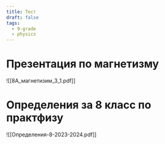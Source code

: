 ```yaml
---
title: Тест
draft: false
tags:
  - 9-grade
  - physics
---
```


# Презентация по магнетизму
![[8А_магнетизим_3_1.pdf]]

# Определения за 8 класс по практфизу
![[Определения-8-2023-2024.pdf]]